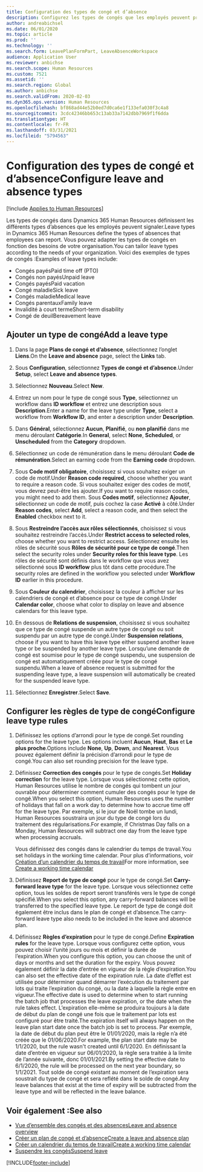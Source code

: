 ```yaml
---
title: Configuration des types de congé et d’absence
description: Configurez les types de congés que les employés peuvent prendre dans Dynamics 365 Human Resources.
author: andreabichsel
ms.date: 06/01/2020
ms.topic: article
ms.prod: ''
ms.technology: ''
ms.search.form: LeavePlanFormPart, LeaveAbsenceWorkspace
audience: Application User
ms.reviewer: anbichse
ms.search.scope: Human Resources
ms.custom: 7521
ms.assetid: ''
ms.search.region: Global
ms.author: anbichse
ms.search.validFrom: 2020-02-03
ms.dyn365.ops.version: Human Resources
ms.openlocfilehash: bf868ad44e52b0ed7d0ca6e1f133efa030f3c4a8
ms.sourcegitcommit: 3cdc42346bb653c13ab33a7142dbb7969f1f6dda
ms.translationtype: HT
ms.contentlocale: fr-FR
ms.lasthandoff: 03/31/2021
ms.locfileid: "5794563"
---
```

# <a name="configure-leave-and-absence-types"></a><span data-ttu-id="51b42-103">Configuration des types de congé et d’absence</span><span class="sxs-lookup"><span data-stu-id="51b42-103">Configure leave and absence types</span></span>

[!include [Applies to Human Resources](../includes/applies-to-hr.md)]

<span data-ttu-id="51b42-104">Les types de congés dans Dynamics 365 Human Resources définissent les différents types d’absences que les employés peuvent signaler.</span><span class="sxs-lookup"><span data-stu-id="51b42-104">Leave types in Dynamics 365 Human Resources define the types of absences that employees can report.</span></span> <span data-ttu-id="51b42-105">Vous pouvez adapter les types de congés en fonction des besoins de votre organisation.</span><span class="sxs-lookup"><span data-stu-id="51b42-105">You can tailor leave types according to the needs of your organization.</span></span> <span data-ttu-id="51b42-106">Voici des exemples de types de congés :</span><span class="sxs-lookup"><span data-stu-id="51b42-106">Examples of leave types include:</span></span>

- <span data-ttu-id="51b42-107">Congés payés</span><span class="sxs-lookup"><span data-stu-id="51b42-107">Paid time off (PTO)</span></span>
- <span data-ttu-id="51b42-108">Congés non payés</span><span class="sxs-lookup"><span data-stu-id="51b42-108">Unpaid leave</span></span>
- <span data-ttu-id="51b42-109">Congés payés</span><span class="sxs-lookup"><span data-stu-id="51b42-109">Paid vacation</span></span>
- <span data-ttu-id="51b42-110">Congé maladie</span><span class="sxs-lookup"><span data-stu-id="51b42-110">Sick leave</span></span>
- <span data-ttu-id="51b42-111">Congés maladie</span><span class="sxs-lookup"><span data-stu-id="51b42-111">Medical leave</span></span>
- <span data-ttu-id="51b42-112">Congés parentaux</span><span class="sxs-lookup"><span data-stu-id="51b42-112">Family leave</span></span>
- <span data-ttu-id="51b42-113">Invalidité à court terme</span><span class="sxs-lookup"><span data-stu-id="51b42-113">Short-term disability</span></span>
- <span data-ttu-id="51b42-114">Congé de deuil</span><span class="sxs-lookup"><span data-stu-id="51b42-114">Bereavement leave</span></span>

## <a name="add-a-leave-type"></a><span data-ttu-id="51b42-115">Ajouter un type de congé</span><span class="sxs-lookup"><span data-stu-id="51b42-115">Add a leave type</span></span>

1. <span data-ttu-id="51b42-116">Dans la page **Plans de congé et d’absence**, sélectionnez l’onglet **Liens**.</span><span class="sxs-lookup"><span data-stu-id="51b42-116">On the **Leave and absence** page, select the **Links** tab.</span></span>

2. <span data-ttu-id="51b42-117">Sous **Configuration**, sélectionnez **Types de congé et d’absence**.</span><span class="sxs-lookup"><span data-stu-id="51b42-117">Under **Setup**, select **Leave and absence types**.</span></span>

3. <span data-ttu-id="51b42-118">Sélectionnez **Nouveau**.</span><span class="sxs-lookup"><span data-stu-id="51b42-118">Select **New**.</span></span>

4. <span data-ttu-id="51b42-119">Entrez un nom pour le type de congé sous **Type**, sélectionnez un workflow dans **ID workflow** et entrez une description sous **Description**.</span><span class="sxs-lookup"><span data-stu-id="51b42-119">Enter a name for the leave type under **Type**, select a workflow from **Workflow ID**, and enter a description under **Description**.</span></span>

5. <span data-ttu-id="51b42-120">Dans **Général**, sélectionnez **Aucun**, **Planifié**, ou **non planifié** dans me menu déroulant **Catégorie**.</span><span class="sxs-lookup"><span data-stu-id="51b42-120">In **General**, select **None**, **Scheduled**, or **Unscheduled** from the **Category** dropdown.</span></span>

6. <span data-ttu-id="51b42-121">Sélectionnez un code de rémunération dans le menu déroulant **Code de rémunération**.</span><span class="sxs-lookup"><span data-stu-id="51b42-121">Select an earning code from the **Earning code** dropdown.</span></span>

7. <span data-ttu-id="51b42-122">Sous **Code motif obligatoire**, choisissez si vous souhaitez exiger un code de motif.</span><span class="sxs-lookup"><span data-stu-id="51b42-122">Under **Reason code required**, choose whether you want to require a reason code.</span></span> <span data-ttu-id="51b42-123">Si vous souhaitez exiger des codes de motif, vous devrez peut-être les ajouter.</span><span class="sxs-lookup"><span data-stu-id="51b42-123">If you want to require reason codes, you might need to add them.</span></span> <span data-ttu-id="51b42-124">Sous **Codes motif**, sélectionnez **Ajouter**, sélectionnez un code de motif, puis cochez la case **Activé** à côté.</span><span class="sxs-lookup"><span data-stu-id="51b42-124">Under **Reason codes**, select **Add**, select a reason code, and then select the **Enabled** checkbox next to it.</span></span>

8. <span data-ttu-id="51b42-125">Sous **Restreindre l’accès aux rôles sélectionnés**, choisissez si vous souhaitez restreindre l’accès.</span><span class="sxs-lookup"><span data-stu-id="51b42-125">Under **Restrict access to selected roles**, choose whether you want to restrict access.</span></span> <span data-ttu-id="51b42-126">Sélectionnez ensuite les rôles de sécurité sous **Rôles de sécurité pour ce type de congé**.</span><span class="sxs-lookup"><span data-stu-id="51b42-126">Then select the security roles under **Security roles for this leave type**.</span></span> <span data-ttu-id="51b42-127">Les rôles de sécurité sont définis dans le workflow que vous avez sélectionné sous **ID workflow** plus tôt dans cette procédure.</span><span class="sxs-lookup"><span data-stu-id="51b42-127">The security roles are defined in the workflow you selected under **Workflow ID** earlier in this procedure.</span></span>

9. <span data-ttu-id="51b42-128">Sous **Couleur du calendrier**, choisissez la couleur à afficher sur les calendriers de congé et d’absence pour ce type de congé.</span><span class="sxs-lookup"><span data-stu-id="51b42-128">Under **Calendar color**, choose what color to display on leave and absence calendars for this leave type.</span></span> 

10. <span data-ttu-id="51b42-129">En dessous de **Relations de suspension**, choisissez si vous souhaitez que ce type de congé suspende un autre type de congé ou soit suspendu par un autre type de congé.</span><span class="sxs-lookup"><span data-stu-id="51b42-129">Under **Suspension relations**, choose if you want to have this leave type either suspend another leave type or be suspended by another leave type.</span></span> <span data-ttu-id="51b42-130">Lorsqu’une demande de congé est soumise pour le type de congé suspendu, une suspension de congé est automatiquement créée pour le type de congé suspendu.</span><span class="sxs-lookup"><span data-stu-id="51b42-130">When a leave of absence request is submitted for the suspending leave type, a leave suspension will automatically be created for the suspended leave type.</span></span> 

10. <span data-ttu-id="51b42-131">Sélectionnez **Enregistrer**.</span><span class="sxs-lookup"><span data-stu-id="51b42-131">Select **Save**.</span></span>

## <a name="configure-leave-type-rules"></a><span data-ttu-id="51b42-132">Configurer les règles de type de congé</span><span class="sxs-lookup"><span data-stu-id="51b42-132">Configure leave type rules</span></span>

1. <span data-ttu-id="51b42-133">Définissez les options d’arrondi pour le type de congé.</span><span class="sxs-lookup"><span data-stu-id="51b42-133">Set rounding options for the leave type.</span></span> <span data-ttu-id="51b42-134">Les options incluent **Aucun**, **Haut**, **Bas** et **Le plus proche**.</span><span class="sxs-lookup"><span data-stu-id="51b42-134">Options include **None**, **Up**, **Down**, and **Nearest**.</span></span> <span data-ttu-id="51b42-135">Vous pouvez également définir la précision d’arrondi pour le type de congé.</span><span class="sxs-lookup"><span data-stu-id="51b42-135">You can also set rounding precision for the leave type.</span></span>

2. <span data-ttu-id="51b42-136">Définissez **Correction des congés** pour le type de congés.</span><span class="sxs-lookup"><span data-stu-id="51b42-136">Set **Holiday correction** for the leave type.</span></span> <span data-ttu-id="51b42-137">Lorsque vous sélectionnez cette option, Human Resources utilise le nombre de congés qui tombent un jour ouvrable pour déterminer comment cumuler des congés pour le type de congé.</span><span class="sxs-lookup"><span data-stu-id="51b42-137">When you select this option, Human Resources uses the number of holidays that fall on a work day to determine how to accrue time off for the leave type.</span></span> <span data-ttu-id="51b42-138">Par exemple, si le jour de Noël tombe un lundi, Human Resources soustraira un jour du type de congé lors du traitement des régularisations.</span><span class="sxs-lookup"><span data-stu-id="51b42-138">For example, if Christmas Day falls on a Monday, Human Resources will subtract one day from the leave type when processing accruals.</span></span>

   <span data-ttu-id="51b42-139">Vous définissez des congés dans le calendrier du temps de travail.</span><span class="sxs-lookup"><span data-stu-id="51b42-139">You set holidays in the working time calendar.</span></span> <span data-ttu-id="51b42-140">Pour plus d’informations, voir [Création d’un calendrier du temps de travail](hr-leave-and-absence-working-time-calendar.md)</span><span class="sxs-lookup"><span data-stu-id="51b42-140">For more information, see [Create a working time calendar](hr-leave-and-absence-working-time-calendar.md)</span></span>
   
 3. <span data-ttu-id="51b42-141">Définissez **Report de type de congé** pour le type de congé.</span><span class="sxs-lookup"><span data-stu-id="51b42-141">Set **Carry-forward leave type** for the leave type.</span></span> <span data-ttu-id="51b42-142">Lorsque vous sélectionnez cette option, tous les soldes de report seront transférés vers le type de congé spécifié.</span><span class="sxs-lookup"><span data-stu-id="51b42-142">When you select this option, any carry-forward balances will be transferred to the specified leave type.</span></span> <span data-ttu-id="51b42-143">Le report de type de congé doit également être inclus dans le plan de congé et d’absence.</span><span class="sxs-lookup"><span data-stu-id="51b42-143">The carry-forward leave type also needs to be included in the leave and absence plan.</span></span> 
 
 4. <span data-ttu-id="51b42-144">Définissez **Règles d’expiration** pour le type de congé.</span><span class="sxs-lookup"><span data-stu-id="51b42-144">Define **Expiration rules** for the leave type.</span></span> <span data-ttu-id="51b42-145">Lorsque vous configurez cette option, vous pouvez choisir l’unité jours ou mois et définir la durée de l’expiration.</span><span class="sxs-lookup"><span data-stu-id="51b42-145">When you configure this option, you can choose the unit of days or months and set the duration for the expiry.</span></span> <span data-ttu-id="51b42-146">Vous pouvez également définir la date d’entrée en vigueur de la règle d’expiration.</span><span class="sxs-lookup"><span data-stu-id="51b42-146">You can also set the effective date of the expiration rule.</span></span> <span data-ttu-id="51b42-147">La date d’effet est utilisée pour déterminer quand démarrer l’exécution du traitement par lots qui traite l’expiration du congé, ou la date à laquelle la règle entre en vigueur.</span><span class="sxs-lookup"><span data-stu-id="51b42-147">The effective date is used to determine when to start running the batch job that processes the leave expiration, or the date when the rule takes effect.</span></span> <span data-ttu-id="51b42-148">L’expiration elle-même se produira toujours à la date de début du plan de congé une fois que le traitement par lots est configuré pour être traité.</span><span class="sxs-lookup"><span data-stu-id="51b42-148">The expiration itself will always happen on the leave plan start date once the batch job is set to process.</span></span> <span data-ttu-id="51b42-149">Par exemple, la date de début du plan peut être le 01/01/2020, mais la règle n’a été créée que le 01/06/2020.</span><span class="sxs-lookup"><span data-stu-id="51b42-149">For example, the plan start date may be 1/1/2020, but the rule wasn't created until 6/1/2020.</span></span> <span data-ttu-id="51b42-150">En définissant la date d’entrée en vigueur sur 06/01/2020, la règle sera traitée à la limite de l’année suivante, donc 01/01/2021.</span><span class="sxs-lookup"><span data-stu-id="51b42-150">By setting the effective date to 6/1/2020, the rule will be processed on the next year boundary, so 1/1/2021.</span></span> <span data-ttu-id="51b42-151">Tout solde de congé existant au moment de l’expiration sera soustrait du type de congé et sera reflété dans le solde de congé.</span><span class="sxs-lookup"><span data-stu-id="51b42-151">Any leave balances that exist at the time of expiry will be subtracted from the leave type and will be reflected in the leave balance.</span></span> 
 
## <a name="see-also"></a><span data-ttu-id="51b42-152">Voir également :</span><span class="sxs-lookup"><span data-stu-id="51b42-152">See also</span></span>

- [<span data-ttu-id="51b42-153">Vue d’ensemble des congés et des absences</span><span class="sxs-lookup"><span data-stu-id="51b42-153">Leave and absence overview</span></span>](hr-leave-and-absence-overview.md)
- [<span data-ttu-id="51b42-154">Créer un plan de congé et d’absence</span><span class="sxs-lookup"><span data-stu-id="51b42-154">Create a leave and absence plan</span></span>](hr-leave-and-absence-plans.md)
- [<span data-ttu-id="51b42-155">Créer un calendrier du temps de travail</span><span class="sxs-lookup"><span data-stu-id="51b42-155">Create a working time calendar</span></span>](hr-leave-and-absence-working-time-calendar.md)
- [<span data-ttu-id="51b42-156">Suspendre les congés</span><span class="sxs-lookup"><span data-stu-id="51b42-156">Suspend leave</span></span>](hr-leave-and-absence-suspend-leave.md)



[!INCLUDE[footer-include](../includes/footer-banner.md)]
